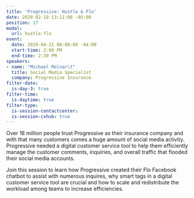```yaml
---
title: 'Progressive: Hustle & Flo'
date: 2020-02-18 13:11:00 -05:00
position: 17
modal:
  url: hustle-flo
event:
  date: 2020-04-21 00:00:00 -04:00
  start-time: 2:00 PM
  end-time: 2:30 PM
speakers:
- name: "Michael Molnar\t"
  title: Social Media Specialist
  company: Progressive Insurance
filter-date:
  is-day-3: true
filter-time:
  is-daytime: true
filter-type:
  is-session-contactcenter: 
  is-session-cxhub: true
---
```


Over 18 million people trust Progressive as their insurance company and with that many customers comes a huge amount of social media activity. Progressive needed a digital customer service tool to help them efficiently manage the customer comments, inquiries, and overall traffic that flooded their social media accounts.

Join this session to learn how Progressive created their Flo Facebook chatbot to assist with numerous inquires, why smart tags in a digital customer service tool are crucial and how to scale and redistribute the workload among teams to increase efficiencies.